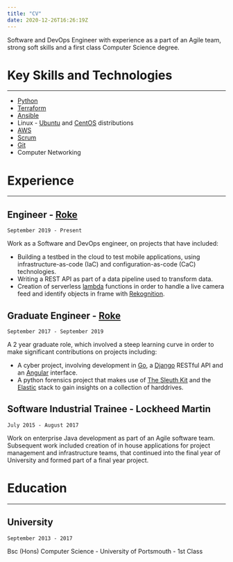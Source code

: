 ```yaml
---
title: "CV"
date: 2020-12-26T16:26:19Z
---
```


Software and DevOps Engineer with experience as a part of an Agile team, strong soft skills and a first class Computer Science degree.


# Key Skills and Technologies
---

* [Python](https://www.python.org/)
* [Terraform](https://www.terraform.io/)
* [Ansible](https://www.ansible.com/)
* Linux - [Ubuntu](https://ubuntu.com/) and [CentOS](https://www.centos.org/) distributions
* [AWS](https://aws.amazon.com/)
* [Scrum](https://www.scrum.org/)
* [Git](https://git-scm.com/)
* Computer Networking


# Experience
---

## Engineer - [Roke](https://www.roke.co.uk/)
`September 2019 - Present`

Work as a Software and DevOps engineer, on projects that have included:

+ Building a testbed in the cloud to test mobile applications, using infrastructure-as-code (IaC) and configuration-as-code (CaC) technologies.
+ Writing a REST API as part of a data pipeline used to transform data.
+ Creation of serverless [lambda](https://aws.amazon.com/lambda/) functions in order to handle a live camera feed and identify objects in frame with [Rekognition](https://aws.amazon.com/rekognition/).

## Graduate Engineer - [Roke](https://www.roke.co.uk/)
`September 2017 - September 2019`

A 2 year graduate role, which involved a steep learning curve in order to make significant contributions on projects including:

+ A cyber project, involving development in [Go](https://golang.org/), a [Django](https://www.djangoproject.com/) RESTful API and an [Angular](https://angular.io/) interface.
+ A python forensics project that makes use of [The Sleuth Kit](https://www.sleuthkit.org/) and the [Elastic](https://www.elastic.co/) stack to gain insights on a collection of harddrives.

## Software Industrial Trainee - Lockheed Martin
`July 2015 - August 2017`
    
Work on enterprise Java development as part of an Agile software team. Subsequent work included creation of in house applications for project management and infrastructure teams, that continued into the final year of University and formed part of a final year project.


# Education
---

## University
`September 2013 - 2017`  

Bsc (Hons) Computer Science - University of Portsmouth - 1st Class 